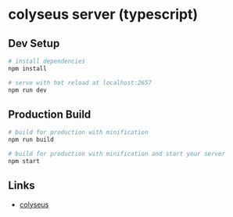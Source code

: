 # colyseus server (typescript)


## Dev Setup
``` bash
# install dependencies
npm install

# serve with hot reload at localhost:2657
npm run dev
```

## Production Build
``` bash
# build for production with minification
npm run build

# build for production with minification and start your server
npm start

```

## Links
- [colyseus](https://github.com/gamestdio/colyseus)
